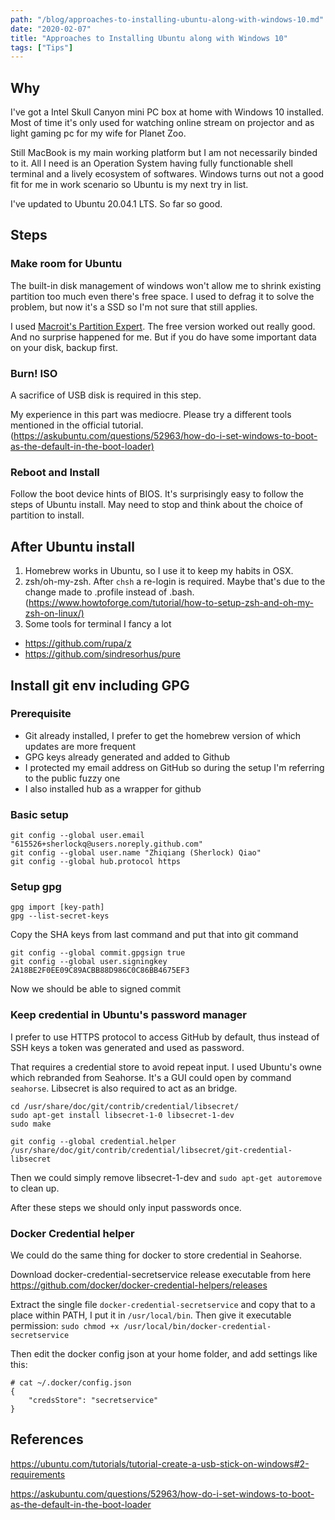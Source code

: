 ```yaml
---
path: "/blog/approaches-to-installing-ubuntu-along-with-windows-10.md"
date: "2020-02-07"
title: "Approaches to Installing Ubuntu along with Windows 10"
tags: ["Tips"]
---
```

## Why

I've got a Intel Skull Canyon mini PC box at home with Windows 10 installed. Most of time it's only used for watching online stream on projector and as light gaming pc for my wife for Planet Zoo.

Still MacBook is my main working platform but I am not necessarily binded to it. All I need is an Operation System having fully functionable shell terminal and a lively ecosystem of softwares. Windows turns out not a good fit for me in work scenario so Ubuntu is my next try in list.

I've updated to Ubuntu 20.04.1 LTS. So far so good. 

## Steps

### Make room for Ubuntu

The built-in disk management of windows won't allow me to shrink existing partition too much even there's free space. I used to defrag it to solve the problem, but now it's a SSD so I'm not sure that still applies.

I used [Macroit's Partition Expert](https://macrorit.com/partition-magic-manager/partition-expert-download.html). The free version worked out really good. And no surprise happened for me. But if you do have some important data on your disk, backup first.

### Burn! ISO

A sacrifice of USB disk is required in this step.

My experience in this part was mediocre. Please try a different tools mentioned in the official tutorial. (<https://askubuntu.com/questions/52963/how-do-i-set-windows-to-boot-as-the-default-in-the-boot-loader)>

### Reboot and Install

Follow the boot device hints of BIOS. It's surprisingly easy to follow the steps of Ubuntu install. May need to stop and think about the choice of partition to install.

## After Ubuntu install

1. Homebrew works in Ubuntu, so I use it to keep my habits in OSX.
2. zsh/oh-my-zsh. After `chsh` a re-login is required. Maybe that's due to the change made to .profile instead of .bash. (<https://www.howtoforge.com/tutorial/how-to-setup-zsh-and-oh-my-zsh-on-linux/)>
3. Some tools for terminal I fancy a lot

- <https://github.com/rupa/z>
- <https://github.com/sindresorhus/pure>

## Install git env including GPG

### Prerequisite

- Git already installed, I prefer to get the homebrew version of which updates are more frequent
- GPG keys already generated and added to Github
- I protected my email address on GitHub so during the setup I'm referring to the public fuzzy one
- I also installed hub as a wrapper for github

### Basic setup

```
git config --global user.email "615526+sherlockq@users.noreply.github.com"                                                    
git config --global user.name "Zhiqiang (Sherlock) Qiao"                                                                      
git config --global hub.protocol https                                                                                        
```

### Setup gpg

```
gpg import [key-path]
gpg --list-secret-keys 
```
Copy the SHA keys from last command and put that into git command

```
git config --global commit.gpgsign true                                                                                       
git config --global user.signingkey 2A18BE2F0EE09C89ACBB88D986C0C86BB4675EF3                         
```

Now we should be able to signed commit

### Keep credential in Ubuntu's password manager

I prefer to use HTTPS protocol to access GitHub by default, thus instead of SSH keys a token was generated and used as password.

That requires a credential store to avoid repeat input. I used Ubuntu's owne which rebranded from Seahorse. It's a GUI could open by command `seahorse`. Libsecret is also required to act as an bridge.

```
cd /usr/share/doc/git/contrib/credential/libsecret/
sudo apt-get install libsecret-1-0 libsecret-1-dev
sudo make

git config --global credential.helper /usr/share/doc/git/contrib/credential/libsecret/git-credential-libsecret
```

Then we could simply remove libsecret-1-dev and `sudo apt-get autoremove` to clean up.

After these steps we should only input passwords once.

### Docker Credential helper

We could do the same thing for docker to store credential in Seahorse.

Download docker-credential-secretservice release executable from here https://github.com/docker/docker-credential-helpers/releases

Extract the single file `docker-credential-secretservice` and copy that to a place within PATH, I put
it in `/usr/local/bin`. Then give it executable permission:
`sudo chmod +x /usr/local/bin/docker-credential-secretservice`

Then edit the docker config json at your home folder, and add settings like this:
```
# cat ~/.docker/config.json 
{
	"credsStore": "secretservice"
}
```
## References

<https://ubuntu.com/tutorials/tutorial-create-a-usb-stick-on-windows#2-requirements>

<https://askubuntu.com/questions/52963/how-do-i-set-windows-to-boot-as-the-default-in-the-boot-loader>
